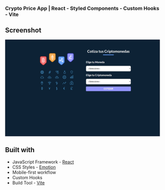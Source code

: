 ### Crypto Price App | React - Styled Components - Custom Hooks - Vite

## Screenshot

![](./screenshot.jpeg)

## Built with

- JavaScript Framework - [React](https://es.react.dev/)
- CSS Styles - [Emotion](https://emotion.sh/docs/introduction)
- Mobile-first workflow
- Custom Hooks
- Build Tool - [Vite](https://vitejs.dev)